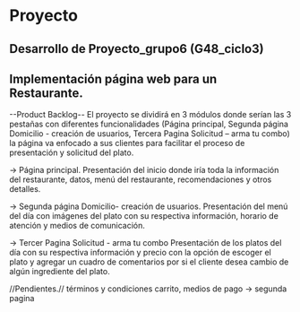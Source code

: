 # Proyecto
Desarrollo de Proyecto_grupo6 (G48_ciclo3) 
---------------------------------------------
Implementación página web para un Restaurante.
---------------------------------------------

--Product Backlog--
El proyecto se dividirá en 3 módulos donde serían las 3 pestañas con diferentes funcionalidades (Página principal, Segunda página Domicilio - creación de usuarios, Tercera Pagina Solicitud – arma tu combo) la página va enfocado a sus clientes para facilitar el proceso de presentación y solicitud del plato.

-> Página principal. 
Presentación del inicio donde iría toda la información del restaurante, datos, menú del restaurante, recomendaciones y otros detalles.

-> Segunda página Domicilio- creación de usuarios.
Presentación del menú del día con imágenes del plato con su respectiva información, horario de atención y medios de comunicación. 

-> Tercer Pagina Solicitud - arma tu combo
Presentación de los platos del día con su respectiva información y precio con la opción de escoger el plato y agregar un cuadro de comentarios por si el cliente desea cambio de algún ingrediente del plato.

//Pendientes.//
términos y condiciones
carrito, medios de pago -> segunda pagina
